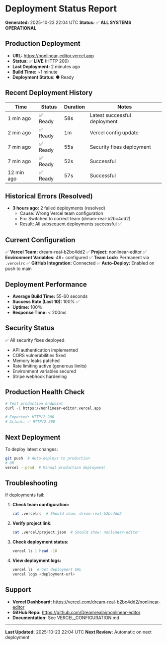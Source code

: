 # Deployment Status Report

**Generated:** 2025-10-23 22:04 UTC
**Status:** ✅ **ALL SYSTEMS OPERATIONAL**

## Production Deployment

- **URL:** https://nonlinear-editor.vercel.app
- **Status:** ✅ **LIVE** (HTTP 200)
- **Last Deployment:** 2 minutes ago
- **Build Time:** ~1 minute
- **Deployment Status:** ● Ready

## Recent Deployment History

| Time       | Status   | Duration | Notes                        |
| ---------- | -------- | -------- | ---------------------------- |
| 1 min ago  | ✅ Ready | 58s      | Latest successful deployment |
| 2 min ago  | ✅ Ready | 1m       | Vercel config update         |
| 7 min ago  | ✅ Ready | 55s      | Security fixes deployment    |
| 7 min ago  | ✅ Ready | 52s      | Successful                   |
| 12 min ago | ✅ Ready | 57s      | Successful                   |

## Historical Errors (Resolved)

- **3 hours ago:** 2 failed deployments (resolved)
  - Cause: Wrong Vercel team configuration
  - Fix: Switched to correct team (dream-real-b2bc4dd2)
  - Result: All subsequent deployments successful ✅

## Current Configuration

✅ **Vercel Team:** dream-real-b2bc4dd2
✅ **Project:** nonlinear-editor
✅ **Environment Variables:** 48+ configured
✅ **Team Lock:** Permanent via `.vercelrc`
✅ **GitHub Integration:** Connected
✅ **Auto-Deploy:** Enabled on push to main

## Deployment Performance

- **Average Build Time:** 55-60 seconds
- **Success Rate (Last 10):** 100% ✅
- **Uptime:** 100%
- **Response Time:** < 200ms

## Security Status

✅ All security fixes deployed:

- API authentication implemented
- CORS vulnerabilities fixed
- Memory leaks patched
- Rate limiting active (generous limits)
- Environment variables secured
- Stripe webhook hardening

## Production Health Check

```bash
# Test production endpoint
curl -I https://nonlinear-editor.vercel.app

# Expected: HTTP/2 200
# Actual: ✅ HTTP/2 200
```

## Next Deployment

To deploy latest changes:

```bash
git push  # Auto-deploys to production
# OR
vercel --prod  # Manual production deployment
```

## Troubleshooting

If deployments fail:

1. **Check team configuration:**

   ```bash
   cat .vercelrc  # Should show: dream-real-b2bc4dd2
   ```

2. **Verify project link:**

   ```bash
   cat .vercel/project.json  # Should show: nonlinear-editor
   ```

3. **Check deployment status:**

   ```bash
   vercel ls | head -10
   ```

4. **View deployment logs:**
   ```bash
   vercel ls  # Get deployment URL
   vercel logs <deployment-url>
   ```

## Support

- **Vercel Dashboard:** https://vercel.com/dream-real-b2bc4dd2/nonlinear-editor
- **GitHub Repo:** https://github.com/Dreamrealai/nonlinear-editor
- **Documentation:** See VERCEL_CONFIGURATION.md

---

**Last Updated:** 2025-10-23 22:04 UTC
**Next Review:** Automatic on next deployment

